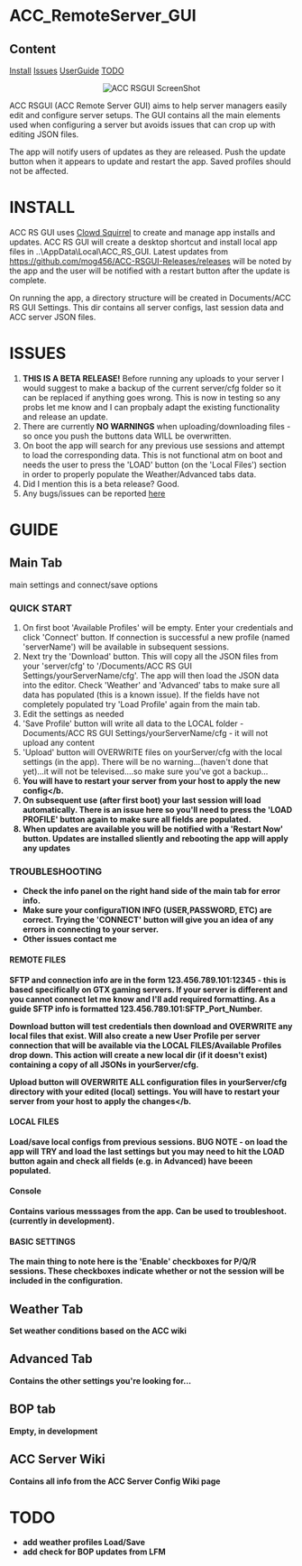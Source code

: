 # ACC_RemoteServer_GUI

## Content
[Install](#install)
[Issues](#issues)
[UserGuide](#guide)
[TODO](#todo)

<picture>
  <center>
  <source media="(prefers-color-scheme: dark)" srcset="img/Screenshot%202023-12-18%20113509.png">
  <source media="(prefers-color-scheme: light)" srcset="img/Screenshot%202023-12-18%20113509.png">
  <img alt="ACC RSGUI ScreenShot">
  </center>
</picture>

ACC RSGUI (ACC Remote Server GUI) aims to help server managers easily edit and configure server setups. The GUI contains all the main elements used when configuring a server but avoids issues that can crop up with editing JSON files.

The app will notify users of updates as they are released. Push the update button when it appears to update and restart the app. Saved profiles should not be affected.

# INSTALL
ACC RS GUI uses <a href = "https://github.com/clowd/Clowd.Squirrel" target= "_blank">Clowd Squirrel</a> to create and manage app installs and updates. ACC RS GUI will create a desktop shortcut and install local app files in  ..\AppData\Local\ACC_RS_GUI. Latest updates from <a href = "https://github.com/mog456/ACC-RSGUI-Releases/releases" target="_blank"> https://github.com/mog456/ACC-RSGUI-Releases/releases</a> will be noted by the app and the user will be notified with a restart button after the update is complete.

On running  the app, a directory structure will be created in Documents/ACC RS GUI Settings. This dir contains all server configs, last session data and ACC server JSON files.

# ISSUES
1. <b>THIS IS A BETA RELEASE!</b> Before running any uploads to your server I would suggest to make a backup of the current server/cfg folder so it can be replaced if anything goes wrong. This is now in testing so any probs let me know and I can propbaly adapt the existing functionality and release an update.
2. There are currently <b>NO WARNINGS</b> when uploading/downloading files - so once you push the buttons data WILL be overwritten.
3. On boot the app will search for any previous use sessions and attempt to load the corresponding data. This is not functional atm on boot and needs the user to press the 'LOAD' button (on the 'Local Files') section in order to properly populate the Weather/Advanced tabs data.
4. Did I mention this is a beta release? Good.
5. Any bugs/issues can be reported <a href="https://github.com/mog456/ACC-RSGUI-Releases/issues" target = _blank>here</a>

# GUIDE
## Main Tab
main settings and connect/save options

### QUICK START
1. On first boot 'Available Profiles' will be empty. Enter your credentials and click 'Connect' button. If connection is successful a new profile (named 'serverName') will be available in subsequent sessions.
2. Next try the 'Download' button. This will copy all the JSON files from your 'server/cfg' to '/Documents/ACC RS GUI Settings/yourServerName/cfg'. The app will then load the JSON data into the editor. Check 'Weather' and 'Advanced' tabs to make sure all data has populated (this is a known issue). If the fields have not completely populated try 'Load Profile' again from the main tab.
3. Edit the settings as needed
4. 'Save Profile' button will write all data to the LOCAL folder - Documents/ACC RS GUI Settings/yourServerName/cfg - it will not upload any content
5. 'Upload' button will OVERWRITE files on yourServer/cfg with the local settings (in the app). There will be no warning...(haven't done that yet)...it will not be televised....so make sure you've got a backup...
6. <b>You will have to restart your server from your host to apply the new config</b.
7. On subsequent use (after first boot) your last session will load automatically. There is an issue here so you'll need to press the 'LOAD PROFILE' button again to make sure all fields are populated.
8. When updates are available you will be notified with a 'Restart Now' button. Updates are installed sliently and rebooting the app will apply any updates

### TROUBLESHOOTING
- Check the info panel on the right hand side of the main tab for error info. 
- Make sure your configuraTION INFO (USER,PASSWORD, ETC) are correct. Trying the 'CONNECT' button will give you an idea of any errors in connecting to your server. 
- Other issues contact me

#### REMOTE FILES
SFTP and connection info are in the form 123.456.789.101:12345 - this is based specifically on GTX gaming servers. If your server is different and you cannot connect let me know and I'll add required formatting.
As a guide SFTP info is formatted 123.456.789.101:SFTP_Port_Number.

Download button will test credentials then download and OVERWRITE any local files that exist. Will also create a new User Profile per server connection that will be available via the LOCAL FILES/Available Profiles drop down. This action will create a new local dir (if it doesn't exist) containing a copy of all JSONs in yourServer/cfg.

Upload button will OVERWRITE ALL configuration files in yourServer/cfg directory with your edited (local) settings. <b>You will have to restart your server from your host to apply the changes</b.

#### LOCAL FILES
Load/save local configs from previous sessions. BUG NOTE - on load the app will TRY and load the last settings but you may need to hit the LOAD button again and check all fields (e.g. in Advanced) have beeen populated.

#### Console
Contains various messsages from the app. Can be used to troubleshoot. (currently in development).

#### BASIC SETTINGS 
The main thing to note here is the 'Enable' checkboxes for P/Q/R sessions. These checkboxes indicate whether or not the session will be included in the configuration.

## Weather Tab
Set weather conditions based on the ACC wiki

## Advanced Tab
Contains the other settings you're looking for...

## BOP tab
Empty, in development
</div>

## ACC Server Wiki
Contains all info from the ACC Server Config Wiki page

# TODO
- add weather profiles Load/Save
- add check for BOP updates from LFM




